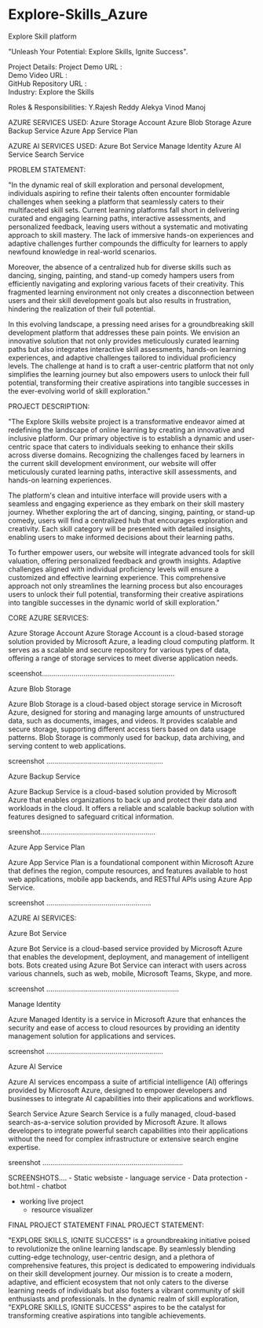# Explore-Skills_Azure
Explore Skill platform 
 
"Unleash Your Potential: Explore Skills, Ignite Success".

Project Details:
Project Demo URL :  
Demo Video URL :  
GitHub Repository URL :  
Industry: Explore the Skills 

Roles & Responsibilities:
Y.Rajesh Reddy 
Alekya
Vinod
Manoj

AZURE SERVICES USED:
Azure Storage Account
Azure Blob Storage
Azure Backup Service
Azure App Service Plan

AZURE AI SERVICES USED:
Azure Bot Service
Manage Identity
Azure AI Service
Search Service

PROBLEM STATEMENT:

"In the dynamic real of skill exploration and personal development, individuals aspiring to refine their talents often encounter formidable challenges when seeking a platform that seamlessly caters to their multifaceted skill sets. Current learning platforms fall short in delivering curated and engaging learning paths, interactive assessments, and personalized feedback, leaving users without a systematic and motivating approach to skill mastery. The lack of immersive hands-on experiences and adaptive challenges further compounds the difficulty for learners to apply newfound knowledge in real-world scenarios.

Moreover, the absence of a centralized hub for diverse skills such as dancing, singing, painting, and stand-up comedy hampers users from efficiently navigating and exploring various facets of their creativity. This fragmented learning environment not only creates a disconnection between users and their skill development goals but also results in frustration, hindering the realization of their full potential.

In this evolving landscape, a pressing need arises for a groundbreaking skill development platform that addresses these pain points. We envision an innovative solution that not only provides meticulously curated learning paths but also integrates interactive skill assessments, hands-on learning experiences, and adaptive challenges tailored to individual proficiency levels. The challenge at hand is to craft a user-centric platform that not only simplifies the learning journey but also empowers users to unlock their full potential, transforming their creative aspirations into tangible successes in the ever-evolving world of skill exploration."


PROJECT DESCRIPTION:

"The Explore Skills website project is a transformative endeavor aimed at redefining the landscape of online learning by creating an innovative and inclusive platform. Our primary objective is to establish a dynamic and user-centric space that caters to individuals seeking to enhance their skills across diverse domains. Recognizing the challenges faced by learners in the current skill development environment, our website will offer meticulously curated learning paths, interactive skill assessments, and hands-on learning experiences.

The platform's clean and intuitive interface will provide users with a seamless and engaging experience as they embark on their skill mastery journey. Whether exploring the art of dancing, singing, painting, or stand-up comedy, users will find a centralized hub that encourages exploration and creativity. Each skill category will be presented with detailed insights, enabling users to make informed decisions about their learning paths.

To further empower users, our website will integrate advanced tools for skill valuation, offering personalized feedback and growth insights. Adaptive challenges aligned with individual proficiency levels will ensure a customized and effective learning experience. This comprehensive approach not only streamlines the learning process but also encourages users to unlock their full potential, transforming their creative aspirations into tangible successes in the dynamic world of skill exploration."




CORE AZURE SERVICES:

Azure Storage Account
Azure Storage Account is a cloud-based storage solution provided by Microsoft Azure, a leading cloud computing platform. It serves as a scalable and secure repository for various types of data, offering a range of storage services to meet diverse application needs.

sceenshot...................................................................

Azure Blob Storage

Azure Blob Storage is a cloud-based object storage service in Microsoft Azure, designed for storing and managing large amounts of unstructured data, such as documents, images, and videos. It provides scalable and secure storage, supporting different access tiers based on data usage patterns. Blob Storage is commonly used for backup, data archiving, and serving content to web applications.

screenshot ...........................................................


Azure Backup Service

Azure Backup Service is a cloud-based solution provided by Microsoft Azure that enables organizations to back up and protect their data and workloads in the cloud. It offers a reliable and scalable backup solution with features designed to safeguard critical information.

sreenshot..........................................................

Azure App Service Plan

Azure App Service Plan is a foundational component within Microsoft Azure that defines the region, compute resources, and features available to host web applications, mobile app backends, and RESTful APIs using Azure App Service.

screenshot .....................................................


AZURE AI SERVICES:

Azure Bot Service

Azure Bot Service is a cloud-based service provided by Microsoft Azure that enables the development, deployment, and management of intelligent bots. Bots created using Azure Bot Service can interact with users across various channels, such as web, mobile, Microsoft Teams, Skype, and more.

screenshot ...................................................................

Manage Identity

Azure Managed Identity is a service in Microsoft Azure that enhances the security and ease of access to cloud resources by providing an identity management solution for applications and services.

screenshot ...........................................................

Azure AI Service

Azure AI services encompass a suite of artificial intelligence (AI) offerings provided by Microsoft Azure, designed to empower developers and businesses to integrate AI capabilities into their applications and workflows.

Search Service
Azure Search Service is a fully managed, cloud-based search-as-a-service solution provided by Microsoft Azure. It allows developers to integrate powerful search capabilities into their applications without the need for complex infrastructure or extensive search engine expertise.

sreenshot .......................................................................


SCREENSHOTS....
	- Static websiste 
	- language service 
	- Data protection 
	- bot.html
	- chatbot
- working live project 
	- resource visualizer

FINAL PROJECT STATEMENT 
FINAL PROJECT STATEMENT:

"EXPLORE SKILLS, IGNITE SUCCESS" is a groundbreaking initiative poised to revolutionize the online learning landscape. By seamlessly blending cutting-edge technology, user-centric design, and a plethora of comprehensive features, this project is dedicated to empowering individuals on their skill development journey. Our mission is to create a modern, adaptive, and efficient ecosystem that not only caters to the diverse learning needs of individuals but also fosters a vibrant community of skill enthusiasts and professionals. In the dynamic realm of skill exploration, "EXPLORE SKILLS, IGNITE SUCCESS" aspires to be the catalyst for transforming creative aspirations into tangible achievements.
















